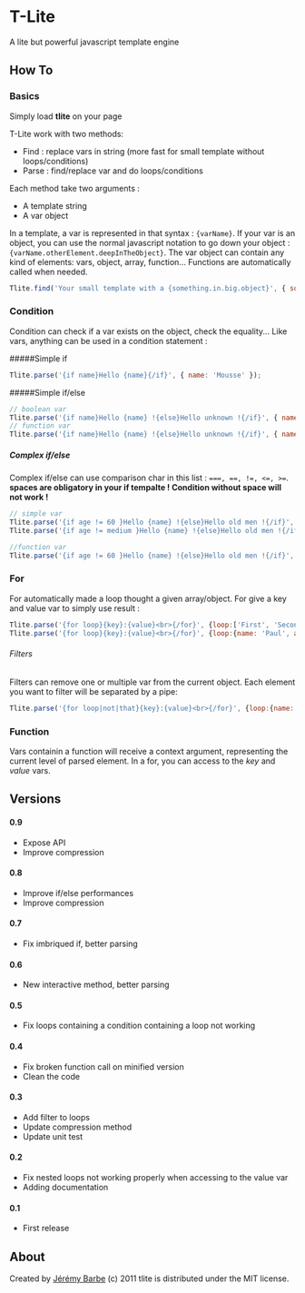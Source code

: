 # T-Lite
A lite but powerful javascript template engine

## How To

### Basics
Simply load **tlite** on your page

T-Lite work with two methods:

* Find : replace vars in string (more fast for small template without loops/conditions)
* Parse : find/replace var and do loops/conditions

Each method take two arguments :

* A template string
* A var object

In a template, a var is represented in that syntax : `{varName}`. If your var is an object, you can use the normal javascript notation to go down your object : `{varName.otherElement.deepInTheObject}`. The var object can contain any kind of elements: vars, object, array, function... Functions are automatically called when needed.

```javascript
Tlite.find('Your small template with a {something.in.big.object}', { something : {in: {big: {object: 'tlite'}}}});
```

### Condition
Condition can check if a var exists on the object, check the equality... Like vars, anything can be used in a condition statement :

#####Simple if

```javascript
Tlite.parse('{if name}Hello {name}{/if}', { name: 'Mousse' });
```

#####Simple if/else

```javascript
// boolean var
Tlite.parse('{if name}Hello {name} !{else}Hello unknown !{/if}', { name: false });
// function var
Tlite.parse('{if name}Hello {name} !{else}Hello unknown !{/if}', { name: function(){ return 'James' });
```

##### Complex if/else

Complex if/else can use comparison char in this list : `===, ==, !=, <=, >=`.
**spaces are obligatory in your if tempalte ! Condition without space will not work !**

```javascript
// simple var
Tlite.parse('{if age != 60 }Hello {name} !{else}Hello old men !{/if}', { name: 'James', age : 21});
Tlite.parse('{if age != medium }Hello {name} !{else}Hello old men !{/if}', { name: 'James', age : 21, medium : 60});
```

```javascript
//function var
Tlite.parse('{if age != 60 }Hello {name} !{else}Hello old men !{/if}', { name: 'James', age : function(){ return this.person.age; }});
```

### For
For automatically made a loop thought a given array/object. For give a key and value var to simply use result :

```javascript
Tlite.parse('{for loop}{key}:{value}<br>{/for}', {loop:['First', 'Second', 'Third']});
Tlite.parse('{for loop}{key}:{value}<br>{/for}', {loop:{name: 'Paul', age: 24, city: 'Paris'}});
```

###### Filters
Filters can remove one or multiple var from the current object. Each element you want to filter will be separated by a pipe:

```javascript
Tlite.parse('{for loop|not|that}{key}:{value}<br>{/for}', {loop:{name: 'Paul', age: 24, not: 'Paris', that: 'Test'}});
```

### Function

Vars containin a function will receive a context argument, representing the current level of parsed element. In a for, you can access to the *key* and *value* vars.

## Versions

#### 0.9
* Expose API
* Improve compression

#### 0.8
* Improve if/else performances
* Improve compression

#### 0.7
* Fix imbriqued if, better parsing

#### 0.6
* New interactive method, better parsing

#### 0.5
* Fix loops containing a condition containing a loop not working

#### 0.4
* Fix broken function call on minified version
* Clean the code

#### 0.3
* Add filter to loops
* Update compression method
* Update unit test

#### 0.2
* Fix nested loops not working properly when accessing to the value var
* Adding documentation

#### 0.1
* First release

About
-----
Created by [Jérémy Barbe](htt://www.shwaark.com) (c) 2011
tlite is distributed under the MIT license.